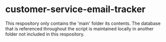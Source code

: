 # customer-service-email-tracker

This respository only contains the 'main' folder its contents. The database that is referenced throughout the script is maintained locally in another folder not included in this respository.
